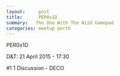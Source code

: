 ```yaml
---
layout:     post
title:      PER0x1D 
summary:   The One With The WiiU Gamepad
categories: meetup perth
---
```

PER0x1D 

D&T: 21 April 2015 - 17:30

#1 1 Discussion - DECO